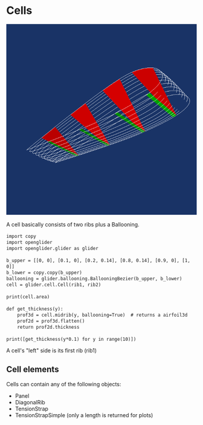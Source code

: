 Cells
=====

![Cell](cell.png)

A cell basically consists of two ribs plus a Ballooning.

```
import copy
import openglider
import openglider.glider as glider

b_upper = [[0, 0], [0.1, 0], [0.2, 0.14], [0.8, 0.14], [0.9, 0], [1, 0]]
b_lower = copy.copy(b_upper)
ballooning = glider.ballooning.BallooningBezier(b_upper, b_lower)
cell = glider.cell.Cell(rib1, rib2)

print(cell.area)

def get_thickness(y):
    prof3d = cell.midrib(y, ballooning=True)  # returns a airfoil3d
    prof2d = prof3d.flatten()
    return prof2d.thickness
    
print([get_thickness(y*0.1) for y in range(10)])
```

A cell's "left" side is its first rib (rib1)


Cell elements
-------------

Cells can contain any of the following objects:

* Panel
* DiagonalRib
* TensionStrap
* TensionStrapSimple (only a length is returned for plots)